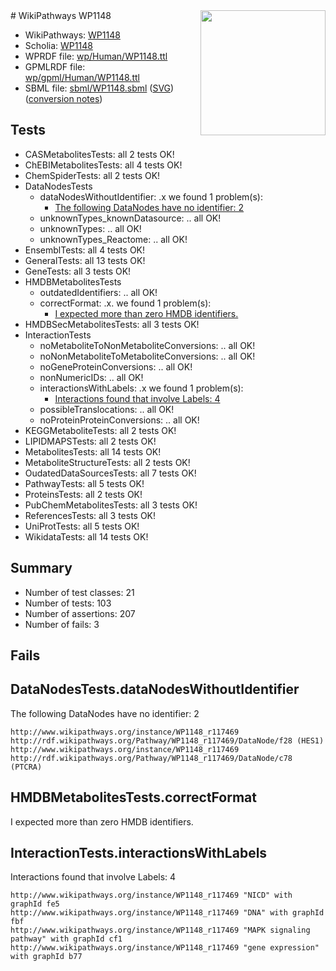 <img style="float: right; width: 200px" src="../logo.png" />
# WikiPathways WP1148

* WikiPathways: [WP1148](https://identifiers.org/wikipathways:WP1148)
* Scholia: [WP1148](https://scholia.toolforge.org/wikipathways/WP1148)
* WPRDF file: [wp/Human/WP1148.ttl](../wp/Human/WP1148.ttl)
* GPMLRDF file: [wp/gpml/Human/WP1148.ttl](../wp/gpml/Human/WP1148.ttl)
* SBML file: [sbml/WP1148.sbml](../sbml/WP1148.sbml) ([SVG](../sbml/WP1148.svg)) ([conversion notes](../sbml/WP1148.txt))

## Tests
* CASMetabolitesTests: all 2 tests OK!
* ChEBIMetabolitesTests: all 4 tests OK!
* ChemSpiderTests: all 2 tests OK!
* DataNodesTests
    * dataNodesWithoutIdentifier: .x we found 1 problem(s):
        * [The following DataNodes have no identifier: 2](#d2d32fa1)
    * unknownTypes_knownDatasource: .. all OK!
    * unknownTypes: .. all OK!
    * unknownTypes_Reactome: .. all OK!
* EnsemblTests: all 4 tests OK!
* GeneralTests: all 13 tests OK!
* GeneTests: all 3 tests OK!
* HMDBMetabolitesTests
    * outdatedIdentifiers: .. all OK!
    * correctFormat: .x. we found 1 problem(s):
        * [I expected more than zero HMDB identifiers.](#ad154c1e)
* HMDBSecMetabolitesTests: all 3 tests OK!
* InteractionTests
    * noMetaboliteToNonMetaboliteConversions: .. all OK!
    * noNonMetaboliteToMetaboliteConversions: .. all OK!
    * noGeneProteinConversions: .. all OK!
    * nonNumericIDs: .. all OK!
    * interactionsWithLabels: .x we found 1 problem(s):
        * [Interactions found that involve Labels: 4](#630d267b)
    * possibleTranslocations: .. all OK!
    * noProteinProteinConversions: .. all OK!
* KEGGMetaboliteTests: all 2 tests OK!
* LIPIDMAPSTests: all 2 tests OK!
* MetabolitesTests: all 14 tests OK!
* MetaboliteStructureTests: all 2 tests OK!
* OudatedDataSourcesTests: all 7 tests OK!
* PathwayTests: all 5 tests OK!
* ProteinsTests: all 2 tests OK!
* PubChemMetabolitesTests: all 3 tests OK!
* ReferencesTests: all 3 tests OK!
* UniProtTests: all 5 tests OK!
* WikidataTests: all 14 tests OK!


## Summary

* Number of test classes: 21
* Number of tests: 103
* Number of assertions: 207
* Number of fails: 3

## Fails

<a name="d2d32fa1" />

## DataNodesTests.dataNodesWithoutIdentifier

The following DataNodes have no identifier: 2
```
http://www.wikipathways.org/instance/WP1148_r117469 http://rdf.wikipathways.org/Pathway/WP1148_r117469/DataNode/f28 (HES1)
http://www.wikipathways.org/instance/WP1148_r117469 http://rdf.wikipathways.org/Pathway/WP1148_r117469/DataNode/c78 (PTCRA)
```

<a name="ad154c1e" />

## HMDBMetabolitesTests.correctFormat

I expected more than zero HMDB identifiers.
<a name="630d267b" />

## InteractionTests.interactionsWithLabels

Interactions found that involve Labels: 4
```
http://www.wikipathways.org/instance/WP1148_r117469 "NICD" with graphId fe5
http://www.wikipathways.org/instance/WP1148_r117469 "DNA" with graphId fbf
http://www.wikipathways.org/instance/WP1148_r117469 "MAPK signaling pathway" with graphId cf1
http://www.wikipathways.org/instance/WP1148_r117469 "gene expression" with graphId b77
```

